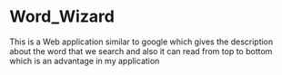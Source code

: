 # Word_Wizard
This is a Web application similar to google which gives the description about the word that we search and also it can read from top to bottom which is an advantage in my application 
